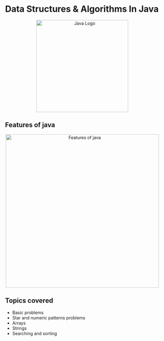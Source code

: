 # Data Structures & Algorithms In Java 
<p align="center">
  <img src="https://github.com/OfficialAnujMore/DSA-Basic-2-Advance/assets/53031645/d958e44d-9286-40c7-82b4-b451fea983f3" alt="Java Logo" width="300"/>
</p>

## Features of java

<p align="center">
  <img src="https://github.com/OfficialAnujMore/DSA-Basic-2-Advance/assets/53031645/7748749d-d7e0-475f-853c-eb5d1edf5c3b" alt="Features of java" width="500"/>
</p>

## Topics covered

- Basic problems
- Star and numeric patterns problems
- Arrays
- Strings
- Searching and sorting


